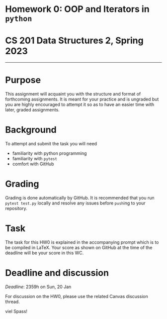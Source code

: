 # Homework 0: OOP and Iterators in `python`
# CS 201 Data Structures 2, Spring 2023
***

# Purpose

This assignment will acquaint you with the structure and format of forthcoming assignments. It is meant for your practice and is ungraded but you are highly encouraged to attempt it so as to have an easier time with later, graded assignments.

# Background

To attempt and submit the task you will need
- familiarity with python programming
- familiarity with `pytest`
- comfort with GitHub

# Grading

Grading is done automatically by GitHub. It is recommended that you run `pytest test.py` locally and resolve any issues before `push`ing to your repository.

# Task

The task for this HW0 is explained in the accompanying prompt which is to be compiled in LaTeX. Your score as shown on GitHub at the time of the deadline will be your score in this WC.

# Deadline and discussion

_Deadline_: 2359h on Sun, 20 Jan

For discussion on the HW0, please use the related Canvas discussion thread.

viel Spass!

